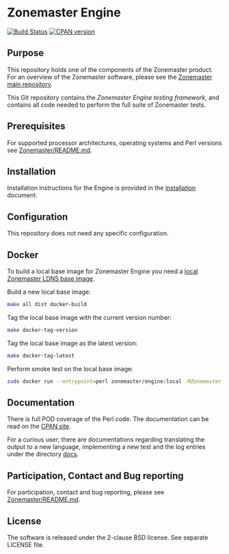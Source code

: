 # Zonemaster Engine
[![Build Status](https://travis-ci.org/zonemaster/zonemaster-engine.svg?branch=master)](https://travis-ci.org/zonemaster/zonemaster-engine)
[![CPAN version](https://badge.fury.io/pl/Zonemaster-Engine.svg)](https://badge.fury.io/pl/Zonemaster-Engine)

## Purpose

This repository holds one of the components of the Zonemaster product. For an
overview of the Zonemaster software, please see the
[Zonemaster main repository](https://github.com/zonemaster/zonemaster).

This Git repository contains the *Zonemaster Engine testing framework*,
and contains all code needed to perform the full suite of Zonemaster
tests.

## Prerequisites

For supported processor architectures, operating systems and Perl versions see 
[Zonemaster/README.md](https://github.com/zonemaster/zonemaster/blob/master/README.md).

## Installation

Installation instructions for the Engine is provided in the
[installation](docs/Installation.md) document.

## Configuration 

This repository does not need any specific configuration.

## Docker

To build a local base image for Zonemaster Engine you need a [local Zonemaster
LDNS base image].

Build a new local base image:

```sh
make all dist docker-build
```

Tag the local base image with the current version number:

```sh
make docker-tag-version
```

Tag the local base image as the latest version:

```sh
make docker-tag-latest
```

Perform smoke test on the local base image:

```sh
sudo docker run --entrypoint=perl zonemaster/engine:local -MZonemaster::Engine -E 'say join "\n", Zonemaster::Engine->test_module("BASIC", "zonemaster.net")'
```

## Documentation

There is full POD coverage of the Perl code. The documentation can be
read on the [CPAN site](https://metacpan.org/pod/Zonemaster::Engine).

For a curious user, there are documentations regarding translating the output to
a new language, implementing a new test and the log entries under the directory
[docs](docs/). 

## Participation, Contact and Bug reporting

For participation, contact and bug reporting, please see
[Zonemaster/README.md](https://github.com/zonemaster/zonemaster/blob/master/README.md).


## License

The software is released under the 2-clause BSD license. See separate LICENSE file.



[Local Zonemaster LDNS base image]: https://github.com/zonemaster/zonemaster-ldns/blob/master/README.md#docker
